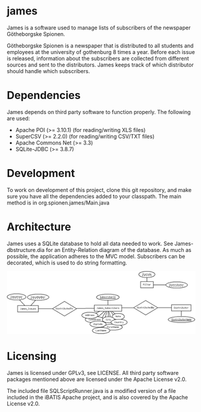 james
=====

James is a software used to manage lists of subscribers of the newspaper 
Götheborgske Spionen. 

Götheborgske Spionen is a newspaper that is distributed to all students and
employees at the university of gothenburg 8 times a year. Before each issue
is released, information about the subscribers are collected from different
sources and sent to the distributors. James keeps track of which distributor
should handle which subscribers.

Dependencies
============
James depends on third party software to function properly.
The following are used:
* Apache POI (>= 3.10.1) (for reading/writing XLS files)
* SuperCSV (>= 2.2.0) (for reading/writing CSV/TXT files)
* Apache Commons Net (>= 3.3)
* SQLite-JDBC (>= 3.8.7)

Development
===========
To work on development of this project, clone this git repository, and make 
sure you have all the dependencies added to your classpath. The main method
is in org.spionen.james/Main.java

Architecture
============
James uses a SQLite database to hold all data needed to work. See 
James-dbstructure.dia for an Entity-Relation diagram of the database.
As much as possible, the application adheres to the MVC model. Subscribers
can be decorated, which is used to do string formatting.

![Entity-Relation diagram for James](James-dbstructure.png)

Licensing
=========
James is licensed under GPLv3, see LICENSE. All third party software packages
mentioned above are licensed under the Apache License v2.0.

The included file SQLScriptRunner.java is a modified version of a file
included in the iBATIS Apache project, and is also covered by the Apache
License v2.0.
